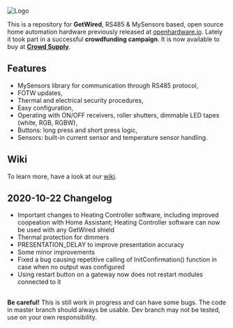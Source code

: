 ![Logo](https://github.com/feanor-anglin/GetWired-Project/blob/master/Images/GetWired_small.png)

This is a repository for **GetWired**, RS485 & MySensors based, open source home automation hardware previously released at [openhardware.io](https://www.openhardware.io/user/2098#view=projects). Lately it took part in a successful **crowdfunding campaign**. It is now available to buy at **[Crowd Supply](https://www.crowdsupply.com/domatic/getwired)**.

## Features
- MySensors library for communication through RS485 protocol,
- FOTW updates,
- Thermal and electrical security procedures,
- Easy configuration,
- Operating with ON/OFF receivers, roller shutters, dimmable LED tapes (white, RGB, RGBW),
- Buttons: long press and short press logic,
- Sensors: built-in current sensor and temperature sensor handling.

## Wiki
To learn more, have a look at our [wiki](https://github.com/feanor-anglin/GetWired-Project/wiki).

## 2020-10-22 Changelog
- Important changes to Heating Controller software, including improved coopeation with Home Assistant; Heating Controller software can now be used with any GetWired shield
- Thermal protection for dimmers
- PRESENTATION_DELAY to improve presentation accuracy
- Some minor improvements
- Fixed a bug causing repetitive calling of InitConfirmation() function in case when no output was configured
- Using restart button on a gateway now does not restart modules connected to it

##
**Be careful!** This is still work in progress and can have some bugs. The code in master branch should always be usable. Dev branch may not be tested, use on your own responsibility.

